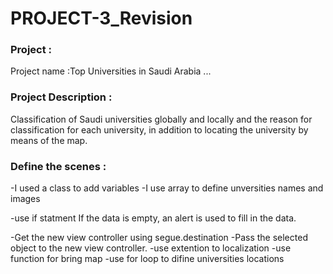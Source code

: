 # PROJECT-3_Revision



### Project : 
Project name :Top Universities in Saudi Arabia ...

### Project Description :
Classification of Saudi universities globally and locally and the reason for classification for each university, in addition to locating the university by means of the map.


### Define the scenes : 
-I used a class to add variables
-I use array to define unversities names and images
 
-use if statment If the data is empty, an alert is used to fill in the data.
 
-Get the new view controller using segue.destination
-Pass the selected object to the new view controller.
-use extention to localization
-use function for bring map 
-use for loop to difine universities locations
 

